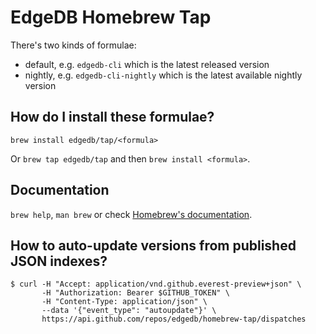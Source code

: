 # EdgeDB Homebrew Tap

There's two kinds of formulae:

* default, e.g. `edgedb-cli` which is the latest released version
* nightly, e.g. `edgedb-cli-nightly` which is the latest available nightly version

## How do I install these formulae?
`brew install edgedb/tap/<formula>`

Or `brew tap edgedb/tap` and then `brew install <formula>`.

## Documentation
`brew help`, `man brew` or check [Homebrew's documentation](https://docs.brew.sh).

## How to auto-update versions from published JSON indexes?
```
$ curl -H "Accept: application/vnd.github.everest-preview+json" \
       -H "Authorization: Bearer $GITHUB_TOKEN" \
       -H "Content-Type: application/json" \
       --data '{"event_type": "autoupdate"}' \
       https://api.github.com/repos/edgedb/homebrew-tap/dispatches
```
